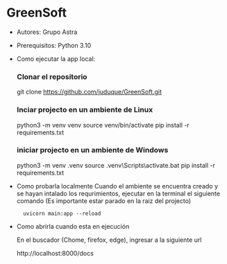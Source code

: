 # GreenSoft

- Autores: Grupo Astra

- Prerequisitos:
    Python 3.10

- Como ejecutar la app local:

    ### Clonar el repositorio 
    git clone https://github.com/juduque/GreenSoft.git

    ### Inciar projecto en un ambiente de Linux
    python3 -m venv venv
    source venv/bin/activate
    pip install -r requirements.txt

    ### iniciar projecto en un ambiente de Windows 
    python3 -m venv .venv
    source .venv\Scripts\activate.bat
    pip install -r requirements.txt


- Como probarla localmente
    Cuando el ambiente se encuentra creado y se hayan intalado los requrimientos,
    ejecutar en la terminal el siguiente comando (Es importante estar parado en la 
    raiz del projecto)

        uvicorn main:app --reload

- Como abrirla cuando esta en ejecución

    En el buscador (Chome, firefox, edge), ingresar a la siguiente url

    http://localhost:8000/docs